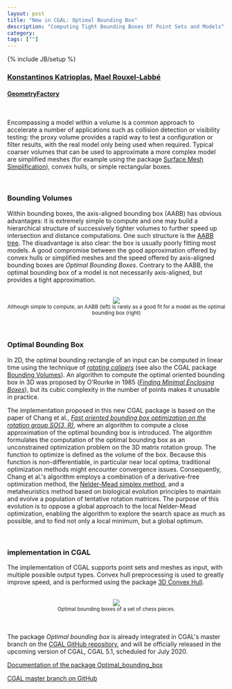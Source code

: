 ```yaml
---
layout: post
title: "New in CGAL: Optimal Bounding Box"
description: "Computing Tight Bounding Boxes Of Point Sets and Models"
category:
tags: [""]
---
```

{% include JB/setup %}

<h3><a href="https://dikatrio.xyz/">Konstantinos Katrioplas</a>, <a href="https://geometryfactory.com/who-we-are/">Mael Rouxel-Labbé</a></h3>
<h4><a href="https://geometryfactory.com/">GeometryFactory</a></h4>

<br>

<p>Encompassing a model within a volume is a common approach to accelerate
a number of applications such as collision detection or visibility testing:
the proxy volume provides a rapid way to test a configuration or filter results,
with the real model only being used when required.
Typical coarser volumes that can be used to approximate a more complex
model are simplified meshes (for example using the package
<a href="https://cgal.geometryfactory.com/CGAL/doc/master/Surface_mesh_simplification/index.html#Chapter_Triangulated_Surface_Mesh_Simplification">Surface Mesh Simplification</a>),
convex hulls, or simple rectangular boxes.<p>

<br>

<h3>Bounding Volumes</h3>

<p>Within bounding boxes, the axis-aligned bounding box (AABB) has obvious advantages:
it is extremely simple to compute and one may build a hierarchical
structure of successively tighter volumes to further speed up intersection and distance computations.
One such structure is the
<a href="https://cgal.geometryfactory.com/CGAL/doc/master/AABB_tree/index.html#Chapter_3D_Fast_Intersection_and_Distance_Computation">AABB tree</a>.
The disadvantage is also clear: the box is usually poorly fitting most models.
A good compromise between the good approximation offered by convex hulls or simplified meshes
and the speed offered by axis-aligned bounding boxes are <em>Optimal Bounding Boxes</em>.
Contrary to the AABB, the optimal bounding box of a model is not necessarily axis-aligned,
but provides a tight approximation.</p>

<br>
<div style="text-align:center;">
  <a href="../../../../images/aabb_vs_obb.png"><img src="../../../../images/aabb_vs_obb.png" style="max-width:95%"/></a><br>
  <small>Although simple to compute, an AABB (left) is rarely as a good fit for a model as the optimal bounding box (right)</small>
  <!-- model: https://www.myminifactory.com/object/3d-print-chinese-new-year-dragon-incense-holder-5476 -->
</div>
<br>

<br>

<h3>Optimal Bounding Box</h3>

<p>In 2D, the optimal bounding rectangle of an input can be computed in linear time
using the technique of <a href="https://en.wikipedia.org/wiki/Rotating_calipers"><em>rotating calipers</em></a>
(see also the CGAL package <a href="https://cgal.geometryfactory.com/CGAL/doc/master/Bounding_volumes/index.html#Chapter_Bounding_Volumes">Bounding Volumes</a>).
An algorithm to compute the optimal oriented bounding box in 3D was proposed
by O’Rourke in 1985 (<a href="http://cs.smith.edu/~jorourke/Papers/MinVolBox.pdf"><em>Finding Minimal Enclosing Boxes</em></a>),
but its cubic complexity in the number of points makes it unusable in practice.</p>

<p>The implementation proposed in this new CGAL package is based on the paper of Chang et al.,
<a href="http://citeseerx.ist.psu.edu/viewdoc/download?doi=10.1.1.717.9566&rep=rep1&type=pdf"><em>
Fast oriented bounding box optimization on the rotation group SO(3, R)</em></a>,
where an algorithm to compute a close approximation of the optimal
bounding box is introduced. The algorithm formulates the computation
of the optimal bounding box as an unconstrained optimization problem
on the 3D matrix rotation group. The function to optimize is defined
as the volume of the box. Because this function is non-differentiable,
in particular near local optima, traditional optimization methods
might encounter convergence issues.
Consequently, Chang et al.'s algorithm employs a combination
of a derivative-free optimization method, the
<a href="https://en.wikipedia.org/wiki/Nelder%E2%80%93Mead_method">Nelder-Mead simplex method</a>, and a metaheuristics method based on
biological evolution principles to maintain and evolve a population of tentative
rotation matrices. The purpose of this evolution is to oppose
a global approach to the local Nelder-Mead optimization,
enabling the algorithm to explore the search space as much as possible,
and to find not only a local minimum, but a global optimum.</p>

<br>

<h3>implementation in CGAL</h3>

<p>The implementation of CGAL supports point sets and meshes as input, with multiple possible output types.
Convex hull preprocessing is used to greatly improve speed, and is performed using the package
<a href="https://cgal.geometryfactory.com/CGAL/doc/master/Convex_hull_3/index.html#Chapter_3D_Convex_Hulls">3D Convex Hull</a>.</p>

<br>
<div style="text-align:center;">
  <a href="../../../../images/obb_chess.png"><img src="../../../../images/obb_chess.png" style="max-width:95%"/></a><br>
  <small>Optimal bounding boxes of a set of chess pieces.</small>
  <!-- chess pieces from https://www.myminifactory.com/object/3d-print-chess-game-set-26114 -->
</div>
<br>

<br>

<p>The package <em>Optimal bounding box</em> is already integrated in CGAL's master branch
on the <a href="https://github.com/CGAL/cgal/">CGAL GitHub repository</a>, and will be
officially released in the upcoming version of CGAL, CGAL 5.1, scheduled for July 2020.</p>

<i class="glyphicon glyphicon-book"></i>
<a href="https://cgal.geometryfactory.com/CGAL/doc/master/Optimal_bounding_box/index.html#Chapter_Building_Optimal_Bounding_Box">Documentation of the package Optimal_bounding_box</a> <br>

<i class="glyphicon glyphicon-download"></i>
<a href="https://github.com/CGAL/cgal/tree/master">CGAL master branch on GitHub</a>
